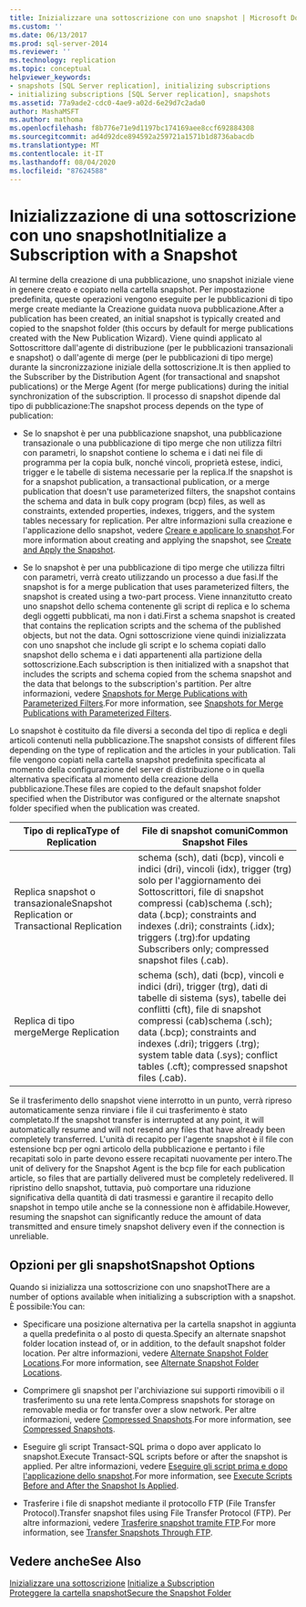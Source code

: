 ```yaml
---
title: Inizializzare una sottoscrizione con uno snapshot | Microsoft Docs
ms.custom: ''
ms.date: 06/13/2017
ms.prod: sql-server-2014
ms.reviewer: ''
ms.technology: replication
ms.topic: conceptual
helpviewer_keywords:
- snapshots [SQL Server replication], initializing subscriptions
- initializing subscriptions [SQL Server replication], snapshots
ms.assetid: 77a9ade2-cdc0-4ae9-a02d-6e29d7c2ada0
author: MashaMSFT
ms.author: mathoma
ms.openlocfilehash: f8b776e71e9d1197bc174169aee8ccf692884308
ms.sourcegitcommit: ad4d92dce894592a259721a1571b1d8736abacdb
ms.translationtype: MT
ms.contentlocale: it-IT
ms.lasthandoff: 08/04/2020
ms.locfileid: "87624588"
---
```

# <a name="initialize-a-subscription-with-a-snapshot"></a><span data-ttu-id="70c92-102">Inizializzazione di una sottoscrizione con uno snapshot</span><span class="sxs-lookup"><span data-stu-id="70c92-102">Initialize a Subscription with a Snapshot</span></span>
  <span data-ttu-id="70c92-103">Al termine della creazione di una pubblicazione, uno snapshot iniziale viene in genere creato e copiato nella cartella snapshot. Per impostazione predefinita, queste operazioni vengono eseguite per le pubblicazioni di tipo merge create mediante la Creazione guidata nuova pubblicazione.</span><span class="sxs-lookup"><span data-stu-id="70c92-103">After a publication has been created, an initial snapshot is typically created and copied to the snapshot folder (this occurs by default for merge publications created with the New Publication Wizard).</span></span> <span data-ttu-id="70c92-104">Viene quindi applicato al Sottoscrittore dall'agente di distribuzione (per le pubblicazioni transazionali e snapshot) o dall'agente di merge (per le pubblicazioni di tipo merge) durante la sincronizzazione iniziale della sottoscrizione.</span><span class="sxs-lookup"><span data-stu-id="70c92-104">It is then applied to the Subscriber by the Distribution Agent (for transactional and snapshot publications) or the Merge Agent (for merge publications) during the initial synchronization of the subscription.</span></span> <span data-ttu-id="70c92-105">Il processo di snapshot dipende dal tipo di pubblicazione:</span><span class="sxs-lookup"><span data-stu-id="70c92-105">The snapshot process depends on the type of publication:</span></span>  
  
-   <span data-ttu-id="70c92-106">Se lo snapshot è per una pubblicazione snapshot, una pubblicazione transazionale o una pubblicazione di tipo merge che non utilizza filtri con parametri, lo snapshot contiene lo schema e i dati nei file di programma per la copia bulk, nonché vincoli, proprietà estese, indici, trigger e le tabelle di sistema necessarie per la replica.</span><span class="sxs-lookup"><span data-stu-id="70c92-106">If the snapshot is for a snapshot publication, a transactional publication, or a merge publication that doesn't use parameterized filters, the snapshot contains the schema and data in bulk copy program (bcp) files, as well as constraints, extended properties, indexes, triggers, and the system tables necessary for replication.</span></span> <span data-ttu-id="70c92-107">Per altre informazioni sulla creazione e l'applicazione dello snapshot, vedere [Creare e applicare lo snapshot](create-and-apply-the-snapshot.md).</span><span class="sxs-lookup"><span data-stu-id="70c92-107">For more information about creating and applying the snapshot, see [Create and Apply the Snapshot](create-and-apply-the-snapshot.md).</span></span>  
  
-   <span data-ttu-id="70c92-108">Se lo snapshot è per una pubblicazione di tipo merge che utilizza filtri con parametri, verrà creato utilizzando un processo a due fasi.</span><span class="sxs-lookup"><span data-stu-id="70c92-108">If the snapshot is for a merge publication that uses parameterized filters, the snapshot is created using a two-part process.</span></span> <span data-ttu-id="70c92-109">Viene innanzitutto creato uno snapshot dello schema contenente gli script di replica e lo schema degli oggetti pubblicati, ma non i dati.</span><span class="sxs-lookup"><span data-stu-id="70c92-109">First a schema snapshot is created that contains the replication scripts and the schema of the published objects, but not the data.</span></span> <span data-ttu-id="70c92-110">Ogni sottoscrizione viene quindi inizializzata con uno snapshot che include gli script e lo schema copiati dallo snapshot dello schema e i dati appartenenti alla partizione della sottoscrizione.</span><span class="sxs-lookup"><span data-stu-id="70c92-110">Each subscription is then initialized with a snapshot that includes the scripts and schema copied from the schema snapshot and the data that belongs to the subscription's partition.</span></span> <span data-ttu-id="70c92-111">Per altre informazioni, vedere [Snapshots for Merge Publications with Parameterized Filters](snapshots-for-merge-publications-with-parameterized-filters.md).</span><span class="sxs-lookup"><span data-stu-id="70c92-111">For more information, see [Snapshots for Merge Publications with Parameterized Filters](snapshots-for-merge-publications-with-parameterized-filters.md).</span></span>  
  
 <span data-ttu-id="70c92-112">Lo snapshot è costituito da file diversi a seconda del tipo di replica e degli articoli contenuti nella pubblicazione.</span><span class="sxs-lookup"><span data-stu-id="70c92-112">The snapshot consists of different files depending on the type of replication and the articles in your publication.</span></span> <span data-ttu-id="70c92-113">Tali file vengono copiati nella cartella snapshot predefinita specificata al momento della configurazione del server di distribuzione o in quella alternativa specificata al momento della creazione della pubblicazione.</span><span class="sxs-lookup"><span data-stu-id="70c92-113">These files are copied to the default snapshot folder specified when the Distributor was configured or the alternate snapshot folder specified when the publication was created.</span></span>  
  
|<span data-ttu-id="70c92-114">Tipo di replica</span><span class="sxs-lookup"><span data-stu-id="70c92-114">Type of Replication</span></span>|<span data-ttu-id="70c92-115">File di snapshot comuni</span><span class="sxs-lookup"><span data-stu-id="70c92-115">Common Snapshot Files</span></span>|  
|-------------------------|---------------------------|  
|<span data-ttu-id="70c92-116">Replica snapshot o transazionale</span><span class="sxs-lookup"><span data-stu-id="70c92-116">Snapshot Replication or Transactional Replication</span></span>|<span data-ttu-id="70c92-117">schema (sch), dati (bcp), vincoli e indici (dri), vincoli (idx), trigger (trg) solo per l'aggiornamento dei Sottoscrittori, file di snapshot compressi (cab)</span><span class="sxs-lookup"><span data-stu-id="70c92-117">schema (.sch); data (.bcp); constraints and indexes (.dri); constraints (.idx); triggers (.trg):for updating Subscribers only; compressed snapshot files (.cab).</span></span>|  
|<span data-ttu-id="70c92-118">Replica di tipo merge</span><span class="sxs-lookup"><span data-stu-id="70c92-118">Merge Replication</span></span>|<span data-ttu-id="70c92-119">schema (sch), dati (bcp), vincoli e indici (dri), trigger (trg), dati di tabelle di sistema (sys), tabelle dei conflitti (cft), file di snapshot compressi (cab)</span><span class="sxs-lookup"><span data-stu-id="70c92-119">schema (.sch); data (.bcp); constraints and indexes (.dri); triggers (.trg); system table data (.sys); conflict tables (.cft); compressed snapshot files (.cab).</span></span>|  
  
 <span data-ttu-id="70c92-120">Se il trasferimento dello snapshot viene interrotto in un punto, verrà ripreso automaticamente senza rinviare i file il cui trasferimento è stato completato.</span><span class="sxs-lookup"><span data-stu-id="70c92-120">If the snapshot transfer is interrupted at any point, it will automatically resume and will not resend any files that have already been completely transferred.</span></span> <span data-ttu-id="70c92-121">L'unità di recapito per l'agente snapshot è il file con estensione bcp per ogni articolo della pubblicazione e pertanto i file recapitati solo in parte devono essere recapitati nuovamente per intero.</span><span class="sxs-lookup"><span data-stu-id="70c92-121">The unit of delivery for the Snapshot Agent is the bcp file for each publication article, so files that are partially delivered must be completely redelivered.</span></span> <span data-ttu-id="70c92-122">Il ripristino dello snapshot, tuttavia, può comportare una riduzione significativa della quantità di dati trasmessi e garantire il recapito dello snapshot in tempo utile anche se la connessione non è affidabile.</span><span class="sxs-lookup"><span data-stu-id="70c92-122">However, resuming the snapshot can significantly reduce the amount of data transmitted and ensure timely snapshot delivery even if the connection is unreliable.</span></span>  
  
## <a name="snapshot-options"></a><span data-ttu-id="70c92-123">Opzioni per gli snapshot</span><span class="sxs-lookup"><span data-stu-id="70c92-123">Snapshot Options</span></span>  
 <span data-ttu-id="70c92-124">Quando si inizializza una sottoscrizione con uno snapshot</span><span class="sxs-lookup"><span data-stu-id="70c92-124">There are a number of options available when initializing a subscription with a snapshot.</span></span> <span data-ttu-id="70c92-125">È possibile:</span><span class="sxs-lookup"><span data-stu-id="70c92-125">You can:</span></span>  
  
-   <span data-ttu-id="70c92-126">Specificare una posizione alternativa per la cartella snapshot in aggiunta a quella predefinita o al posto di questa.</span><span class="sxs-lookup"><span data-stu-id="70c92-126">Specify an alternate snapshot folder location instead of, or in addition, to the default snapshot folder location.</span></span> <span data-ttu-id="70c92-127">Per altre informazioni, vedere [Alternate Snapshot Folder Locations](alternate-snapshot-folder-locations.md).</span><span class="sxs-lookup"><span data-stu-id="70c92-127">For more information, see [Alternate Snapshot Folder Locations](alternate-snapshot-folder-locations.md).</span></span>  
  
-   <span data-ttu-id="70c92-128">Comprimere gli snapshot per l'archiviazione sui supporti rimovibili o il trasferimento su una rete lenta.</span><span class="sxs-lookup"><span data-stu-id="70c92-128">Compress snapshots for storage on removable media or for transfer over a slow network.</span></span> <span data-ttu-id="70c92-129">Per altre informazioni, vedere [Compressed Snapshots](compressed-snapshots.md).</span><span class="sxs-lookup"><span data-stu-id="70c92-129">For more information, see [Compressed Snapshots](compressed-snapshots.md).</span></span>  
  
-   <span data-ttu-id="70c92-130">Eseguire gli script Transact-SQL prima o dopo aver applicato lo snapshot.</span><span class="sxs-lookup"><span data-stu-id="70c92-130">Execute Transact-SQL scripts before or after the snapshot is applied.</span></span> <span data-ttu-id="70c92-131">Per altre informazioni, vedere [Eseguire gli script prima e dopo l'applicazione dello snapshot](snapshot-options.md#execute-scripts-before-and-after-snapshot-is-applied).</span><span class="sxs-lookup"><span data-stu-id="70c92-131">For more information, see [Execute Scripts Before and After the Snapshot Is Applied](snapshot-options.md#execute-scripts-before-and-after-snapshot-is-applied).</span></span>  
  
-   <span data-ttu-id="70c92-132">Trasferire i file di snapshot mediante il protocollo FTP (File Transfer Protocol).</span><span class="sxs-lookup"><span data-stu-id="70c92-132">Transfer snapshot files using File Transfer Protocol (FTP).</span></span> <span data-ttu-id="70c92-133">Per altre informazioni, vedere [Trasferire snapshot tramite FTP](transfer-snapshots-through-ftp.md).</span><span class="sxs-lookup"><span data-stu-id="70c92-133">For more information, see [Transfer Snapshots Through FTP](transfer-snapshots-through-ftp.md).</span></span>  
  
## <a name="see-also"></a><span data-ttu-id="70c92-134">Vedere anche</span><span class="sxs-lookup"><span data-stu-id="70c92-134">See Also</span></span>  
 <span data-ttu-id="70c92-135">[Inizializzare una sottoscrizione](initialize-a-subscription.md) </span><span class="sxs-lookup"><span data-stu-id="70c92-135">[Initialize a Subscription](initialize-a-subscription.md) </span></span>  
 [<span data-ttu-id="70c92-136">Proteggere la cartella snapshot</span><span class="sxs-lookup"><span data-stu-id="70c92-136">Secure the Snapshot Folder</span></span>](security/secure-the-snapshot-folder.md)  
  
  
